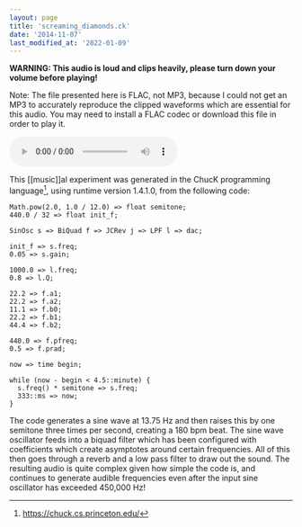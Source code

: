 ```yaml
---
layout: page
title: 'screaming_diamonds.ck'
date: '2014-11-07'
last_modified_at: '2022-01-09'
---
```


**WARNING: This audio is loud and clips heavily, please turn down your volume before playing!**

Note: The file presented here is FLAC, not MP3, because I could not get an MP3 to accurately reproduce the clipped waveforms which are essential for this audio. You may need to install a FLAC codec or download this file in order to play it.

<audio controls="controls" src="/assets/audio/screaming_diamonds.ck.flac"></audio>

This [[music]]al experiment was generated in the ChucK programming language[^chuck], using runtime version 1.4.1.0, from the following code:

```
Math.pow(2.0, 1.0 / 12.0) => float semitone;
440.0 / 32 => float init_f;

SinOsc s => BiQuad f => JCRev j => LPF l => dac;

init_f => s.freq;
0.05 => s.gain;

1000.0 => l.freq;
0.8 => l.Q;

22.2 => f.a1;
22.2 => f.a2;
11.1 => f.b0;
22.2 => f.b1;
44.4 => f.b2;

440.0 => f.pfreq;
0.5 => f.prad;

now => time begin;

while (now - begin < 4.5::minute) {
  s.freq() * semitone => s.freq;
  333::ms => now;
}
```

The code generates a sine wave at 13.75 Hz and then raises this by one semitone three times per second, creating a 180 bpm beat. The sine wave oscillator feeds into a biquad filter which has been configured with coefficients which create asymptotes around certain frequencies. All of this then goes through a reverb and a low pass filter to draw out the sound. The resulting audio is quite complex given how simple the code is, and continues to generate audible frequencies even after the input sine oscillator has exceeded 450,000 Hz!

[^chuck]: <https://chuck.cs.princeton.edu/>

